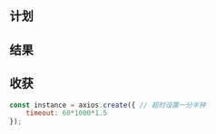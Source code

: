 ## 计划

## 结果

## 收获

```js
const instance = axios.create({ // 超时设置一分半钟
    timeout: 60*1000*1.5
});
```

